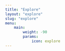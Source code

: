 ```yaml
---
title: "Explore"
layout: "explore"
slug: "explore"
menu:
    main:
        weight: -90
        params: 
            icon: explore
---
```

